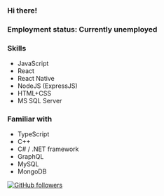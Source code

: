 ### Hi there!
### Employment status: Currently unemployed
### Skills
* JavaScript
* React 
* React Native
* NodeJS (ExpressJS)
* HTML+CSS
* MS SQL Server
### Familiar with
* TypeScript
* C++
* C# / .NET framework
* GraphQL
* MySQL
* MongoDB

[![GitHub followers](https://img.shields.io/github/followers/your-username?style=social)](https://github.com/your-username)

<!--
**rostovic/rostovic** is a ✨ _special_ ✨ repository because its `README.md` (this file) appears on your GitHub profile.

Here are some ideas to get you started:

- 🔭 I’m currently working on ...
- 🌱 I’m currently learning ...
- 👯 I’m looking to collaborate on ...
- 🤔 I’m looking for help with ...
- 💬 Ask me about ...
- 📫 How to reach me: ...
- 😄 Pronouns: ...
- ⚡ Fun fact: ...
-->

